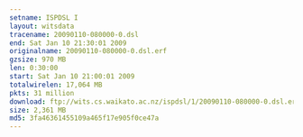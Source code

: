 ```yaml
---
setname: ISPDSL I
layout: witsdata
tracename: 20090110-080000-0.dsl
end: Sat Jan 10 21:30:01 2009
originalname: 20090110-080000-0.dsl.erf
gzsize: 970 MB
len: 0:30:00
start: Sat Jan 10 21:00:01 2009
totalwirelen: 17,064 MB
pkts: 31 million
download: ftp://wits.cs.waikato.ac.nz/ispdsl/1/20090110-080000-0.dsl.erf.gz
size: 2,361 MB
md5: 3fa46361455109a465f17e905f0ce47a
---
```

